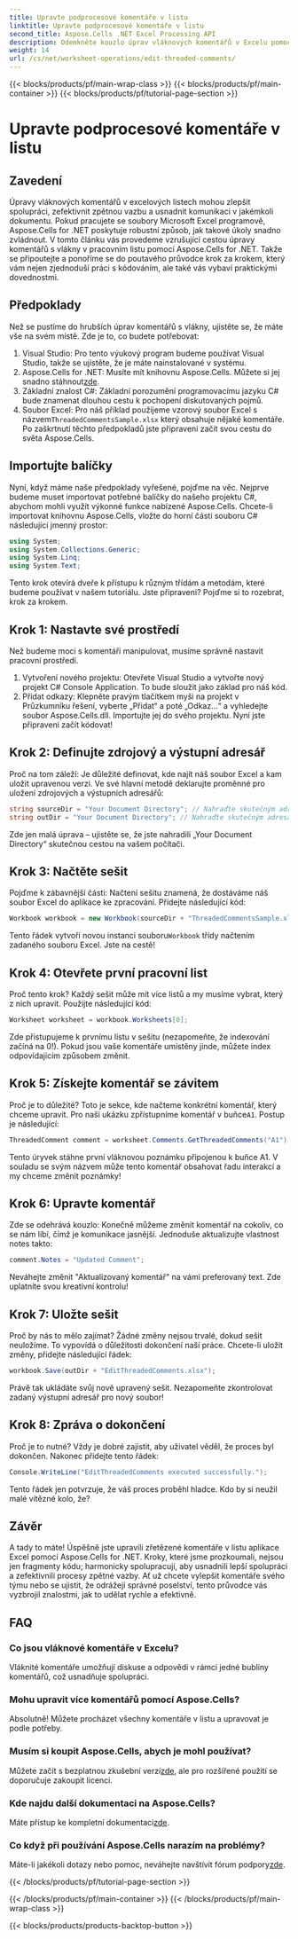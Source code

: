 ```yaml
---
title: Upravte podprocesové komentáře v listu
linktitle: Upravte podprocesové komentáře v listu
second_title: Aspose.Cells .NET Excel Processing API
description: Odemkněte kouzlo úprav vláknových komentářů v Excelu pomocí Aspose.Cells pro .NET! Postupujte podle našeho podrobného průvodce a snadno si osvojte své dokumenty.
weight: 14
url: /cs/net/worksheet-operations/edit-threaded-comments/
---
```


{{< blocks/products/pf/main-wrap-class >}}
{{< blocks/products/pf/main-container >}}
{{< blocks/products/pf/tutorial-page-section >}}

# Upravte podprocesové komentáře v listu

## Zavedení
Úpravy vláknových komentářů v excelových listech mohou zlepšit spolupráci, zefektivnit zpětnou vazbu a usnadnit komunikaci v jakémkoli dokumentu. Pokud pracujete se soubory Microsoft Excel programově, Aspose.Cells for .NET poskytuje robustní způsob, jak takové úkoly snadno zvládnout. V tomto článku vás provedeme vzrušující cestou úpravy komentářů s vlákny v pracovním listu pomocí Aspose.Cells for .NET. Takže se připoutejte a ponoříme se do poutavého průvodce krok za krokem, který vám nejen zjednoduší práci s kódováním, ale také vás vybaví praktickými dovednostmi.
## Předpoklady
Než se pustíme do hrubších úprav komentářů s vlákny, ujistěte se, že máte vše na svém místě. Zde je to, co budete potřebovat:
1. Visual Studio: Pro tento výukový program budeme používat Visual Studio, takže se ujistěte, že je máte nainstalované v systému.
2.  Aspose.Cells for .NET: Musíte mít knihovnu Aspose.Cells. Můžete si jej snadno stáhnout[zde](https://releases.aspose.com/cells/net/).
3. Základní znalost C#: Základní porozumění programovacímu jazyku C# bude znamenat dlouhou cestu k pochopení diskutovaných pojmů.
4.  Soubor Excel: Pro náš příklad použijeme vzorový soubor Excel s názvem`ThreadedCommentsSample.xlsx` který obsahuje nějaké komentáře.
Po zaškrtnutí těchto předpokladů jste připraveni začít svou cestu do světa Aspose.Cells.
## Importujte balíčky
Nyní, když máme naše předpoklady vyřešené, pojďme na věc. Nejprve budeme muset importovat potřebné balíčky do našeho projektu C#, abychom mohli využít výkonné funkce nabízené Aspose.Cells.
Chcete-li importovat knihovnu Aspose.Cells, vložte do horní části souboru C# následující jmenný prostor:
```csharp
using System;
using System.Collections.Generic;
using System.Linq;
using System.Text;
```
Tento krok otevírá dveře k přístupu k různým třídám a metodám, které budeme používat v našem tutoriálu. 
Jste připraveni? Pojďme si to rozebrat, krok za krokem.
## Krok 1: Nastavte své prostředí
Než budeme moci s komentáři manipulovat, musíme správně nastavit pracovní prostředí.
1. Vytvoření nového projektu: Otevřete Visual Studio a vytvořte nový projekt C# Console Application. To bude sloužit jako základ pro náš kód.
2. Přidat odkazy: Klepněte pravým tlačítkem myši na projekt v Průzkumníku řešení, vyberte „Přidat“ a poté „Odkaz…“ a vyhledejte soubor Aspose.Cells.dll. Importujte jej do svého projektu. 
Nyní jste připraveni začít kódovat!
## Krok 2: Definujte zdrojový a výstupní adresář
Proč na tom záleží: Je důležité definovat, kde najít náš soubor Excel a kam uložit upravenou verzi.
Ve své hlavní metodě deklarujte proměnné pro uložení zdrojových a výstupních adresářů:
```csharp
string sourceDir = "Your Document Directory"; // Nahraďte skutečným adresářem
string outDir = "Your Document Directory"; // Nahraďte skutečným adresářem
```
Zde jen malá úprava – ujistěte se, že jste nahradili „Your Document Directory“ skutečnou cestou na vašem počítači. 
## Krok 3: Načtěte sešit
Pojďme k zábavnější části: Načtení sešitu znamená, že dostáváme náš soubor Excel do aplikace ke zpracování.
Přidejte následující kód:
```csharp
Workbook workbook = new Workbook(sourceDir + "ThreadedCommentsSample.xlsx");
```
 Tento řádek vytvoří novou instanci souboru`Workbook` třídy načtením zadaného souboru Excel. Jste na cestě!
## Krok 4: Otevřete první pracovní list
Proč tento krok? Každý sešit může mít více listů a my musíme vybrat, který z nich upravit.
Použijte následující kód:
```csharp
Worksheet worksheet = workbook.Worksheets[0];
```
Zde přistupujeme k prvnímu listu v sešitu (nezapomeňte, že indexování začíná na 0!). Pokud jsou vaše komentáře umístěny jinde, můžete index odpovídajícím způsobem změnit.
## Krok 5: Získejte komentář se závitem
Proč je to důležité? Toto je sekce, kde načteme konkrétní komentář, který chceme upravit.
 Pro naši ukázku zpřístupníme komentář v buňce`A1`. Postup je následující:
```csharp
ThreadedComment comment = worksheet.Comments.GetThreadedComments("A1")[0];
```
Tento úryvek stáhne první vláknovou poznámku připojenou k buňce A1. V souladu se svým názvem může tento komentář obsahovat řadu interakcí a my chceme změnit poznámky!
## Krok 6: Upravte komentář
Zde se odehrává kouzlo: Konečně můžeme změnit komentář na cokoliv, co se nám líbí, čímž je komunikace jasnější.
Jednoduše aktualizujte vlastnost notes takto:
```csharp
comment.Notes = "Updated Comment";
```
Neváhejte změnit "Aktualizovaný komentář" na vámi preferovaný text. Zde uplatníte svou kreativní kontrolu!
## Krok 7: Uložte sešit
Proč by nás to mělo zajímat? Žádné změny nejsou trvalé, dokud sešit neuložíme. To vypovídá o důležitosti dokončení naší práce.
Chcete-li uložit změny, přidejte následující řádek:
```csharp
workbook.Save(outDir + "EditThreadedComments.xlsx");
```
Právě tak ukládáte svůj nově upravený sešit. Nezapomeňte zkontrolovat zadaný výstupní adresář pro nový soubor!
## Krok 8: Zpráva o dokončení
Proč je to nutné? Vždy je dobré zajistit, aby uživatel věděl, že proces byl dokončen.
Nakonec přidejte tento řádek:
```csharp
Console.WriteLine("EditThreadedComments executed successfully.");
```
Tento řádek jen potvrzuje, že váš proces proběhl hladce. Kdo by si neužil malé vítězné kolo, že?
## Závěr
A tady to máte! Úspěšně jste upravili zřetězené komentáře v listu aplikace Excel pomocí Aspose.Cells for .NET. Kroky, které jsme prozkoumali, nejsou jen fragmenty kódu; harmonicky spolupracují, aby usnadnili lepší spolupráci a zefektivnili procesy zpětné vazby. Ať už chcete vylepšit komentáře svého týmu nebo se ujistit, že odrážejí správné poselství, tento průvodce vás vyzbrojil znalostmi, jak to udělat rychle a efektivně.
## FAQ
### Co jsou vláknové komentáře v Excelu?
Vláknité komentáře umožňují diskuse a odpovědi v rámci jedné bubliny komentářů, což usnadňuje spolupráci.
### Mohu upravit více komentářů pomocí Aspose.Cells?
Absolutně! Můžete procházet všechny komentáře v listu a upravovat je podle potřeby.
### Musím si koupit Aspose.Cells, abych je mohl používat?
 Můžete začít s bezplatnou zkušební verzí[zde](https://releases.aspose.com/), ale pro rozšířené použití se doporučuje zakoupit licenci.
### Kde najdu další dokumentaci na Aspose.Cells?
 Máte přístup ke kompletní dokumentaci[zde](https://reference.aspose.com/cells/net/).
### Co když při používání Aspose.Cells narazím na problémy?
Máte-li jakékoli dotazy nebo pomoc, neváhejte navštívit fórum podpory[zde](https://forum.aspose.com/c/cells/9).

{{< /blocks/products/pf/tutorial-page-section >}}

{{< /blocks/products/pf/main-container >}}
{{< /blocks/products/pf/main-wrap-class >}}

{{< blocks/products/products-backtop-button >}}
